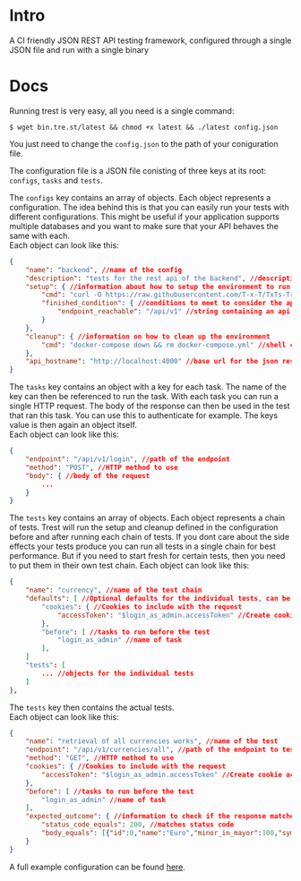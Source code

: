 # Intro
A CI friendly JSON REST API testing framework, configured through a single JSON file and run with a single binary

# Docs
Running trest is very easy, all you need is a single command:  
```
$ wget bin.tre.st/latest && chmod +x latest && ./latest config.json 
```
You just need to change the `config.json` to the path of your coniguration file.

The configuration file is a JSON file conisting of three keys at its root: `configs`, `tasks` and `tests`.  

The `configs` key contains an array of objects. Each object represents a configuration. The idea behind this is that you can easily run your tests with different configurations. This might be useful if your application supports multiple databases and you want to make sure that your API behaves the same with each.  
Each object can look like this:
```json
{
	"name": "backend", //name of the config
	"description": "tests for the rest api of the backend", //description of the config
	"setup": { //information about how to setup the environment to run the tests in
		"cmd": "curl -O https://raw.githubusercontent.com/T-x-T/TxTs-Treasury/4b0cb752581eb58f20900bdaccb0caf3f0f6ddf5/docker-compose.yml && docker-compose up -d", //shell command to run 
		"finished_condition": { //conditions to meet to consider the application fully started and ready to run tests on
			"endpoint_reachable": "/api/v1" //string containing an api that must be reachable
		}
	},
	"cleanup": { //information on how to clean up the environment
		"cmd": "docker-compose down && rm docker-compose.yml" //shell command to run 
	},
	"api_hostname": "http://localhost:4000" //base url for the json rest api you want to test
}
```

The `tasks` key contains an object with a key for each task. The name of the key can then be referenced to run the task. With each task you can run a single HTTP request. The body of the response can then be used in the test that ran this task. You can use this to authenticate for example.
The keys value is then again an object itself.  
Each object can look like this:
```json
{
	"endpoint": "/api/v1/login", //path of the endpoint
	"method": "POST", //HTTP method to use
	"body": { //body of the request
		...
	}
}
```

The `tests` key contains an array of objects. Each object represents a chain of tests. Trest will run the setup and cleanup defined in the configuration before and after running each chain of tests. If you dont care about the side effects your tests produce you can run all tests in a single chain for best performance. But if you need to start fresh for certain tests, then you need to put them in their own test chain.
Each object can look like this:
```json
{
	"name": "currency", //name of the test chain
	"defaults": [ //Optional defaults for the individual tests, can be overridden in individual test config 
		"cookies": { //Cookies to include with the request
			"accessToken": "$login_as_admin.accessToken" //Create cookie accessToken using the accessToken key from outcome of the before task login_as_admin 
		},
		"before": [ //tasks to run before the test
			"login_as_admin" //name of task
		],
	]
	"tests": [
		... //objects for the individual tests
	]
},
```
The `tests` key then contains the actual tests.  
Each object can look like this:
```json
{
	"name": "retrieval of all currencies works", //name of the test
	"endpoint": "/api/v1/currencies/all", //path of the endpoint to test
	"method": "GET", //HTTP method to use
	"cookies": { //Cookies to include with the request
		"accessToken": "$login_as_admin.accessToken" //Create cookie accessToken using the accessToken key from outcome of the before task login_as_admin 
	},
	"before": [ //tasks to run before the test
		"login_as_admin" //name of task
	],
	"expected_outcome": { //information to check if the response matches what we expect
		"status_code_equals": 200, //matches status code
		"body_equals": [{"id":0,"name":"Euro","minor_in_mayor":100,"symbol":"€"},{"id":1,"name":"USD","minor_in_mayor":100,"symbol":"$"}] //matches body of the response
	} 
}
```

A full example configuration can be found [here](https://github.com/T-x-T/trest/blob/main/test/sample.json).
